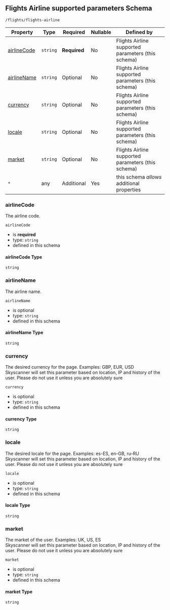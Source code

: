 ## Flights Airline supported parameters Schema

```
/flights/flights-airline
```

| Property                    | Type     | Required     | Nullable | Defined by                                         |
| --------------------------- | -------- | ------------ | -------- | -------------------------------------------------- |
| [airlineCode](#airlinecode) | `string` | **Required** | No       | Flights Airline supported parameters (this schema) |
| [airlineName](#airlinename) | `string` | Optional     | No       | Flights Airline supported parameters (this schema) |
| [currency](#currency)       | `string` | Optional     | No       | Flights Airline supported parameters (this schema) |
| [locale](#locale)           | `string` | Optional     | No       | Flights Airline supported parameters (this schema) |
| [market](#market)           | `string` | Optional     | No       | Flights Airline supported parameters (this schema) |
| `*`                         | any      | Additional   | Yes      | this schema _allows_ additional properties         |

### airlineCode

The airline code.

`airlineCode`

- is **required**
- type: `string`
- defined in this schema

#### airlineCode Type

`string`

### airlineName

The airline name.

`airlineName`

- is optional
- type: `string`
- defined in this schema

#### airlineName Type

`string`

### currency

The desired currency for the page. Examples: GBP, EUR, USD  
Skyscanner will set this parameter based on location, IP and history of the user. Please do not use it unless you are absolutely sure

`currency`

- is optional
- type: `string`
- defined in this schema

#### currency Type

`string`

### locale

The desired locale for the page. Examples: es-ES, en-GB, ru-RU  
Skyscanner will set this parameter based on location, IP and history of the user. Please do not use it unless you are absolutely sure

`locale`

- is optional
- type: `string`
- defined in this schema

#### locale Type

`string`

### market

The market of the user. Examples: UK, US, ES  
Skyscanner will set this parameter based on location, IP and history of the user. Please do not use it unless you are absolutely sure

`market`

- is optional
- type: `string`
- defined in this schema

#### market Type

`string`
